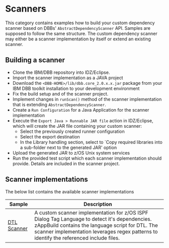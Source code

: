 # Scanners

This category contains examples how to build your custom dependency scanner based on DBBs' `AbstractDependencyScanner` API.
Samples are supposed to follow the same structure. The custom dependency scanner may either be a scanner implementation by itself or extend an existing scanner.

## Building a scanner

* Clone the IBM/DBB repository into IDZ/Eclipse.
* Import the scanner implementation as a JAVA project
* Download the `<DBB-HOME>/lib/dbb.core_2.0.x.x.jar` package from your IBM DBB toolkit installation to your development environment 
* Fix the build setup and of the scanner project.
* Implement changes in `runScan()` method of the scanner implementation that is extending `AbstractDependencyScanner`.
* Create a `Run Configuration` for a Java Application for the scanner implementation
* Execute the `Export Java > Runnable JAR file` action in IDZ/Eclipse, which will create the JAR file containing your custom scanner:
  * Select the previously created runner configuration
  * Select the export destination
  * In the Library handling section, select to `Copy required libraries into a sub-folder next to the generated JAR' option
* Upload the generated JAR to z/OS Unix system services 
* Run the provided test script which each scanner implementation should provide. Details are included in the scanner project.
 
## Scanner implementations

The below list contains the available scanner implementations

Sample | Description
--- | ---
[DTL Scanner](DTL%20Scanner) | A custom scanner implementation for z/OS ISPF Dialog Tag Language to detect it's dependencies. zAppBuild contains the language script for DTL. The scanner implementation leverages regex patterns to identify the referenced include files.
